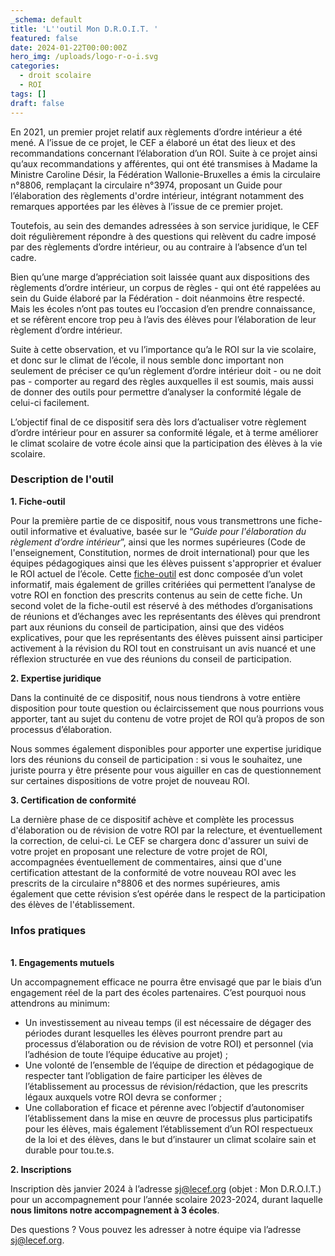 ```yaml
---
_schema: default
title: 'L''outil Mon D.R.O.I.T. '
featured: false
date: 2024-01-22T00:00:00Z
hero_img: /uploads/logo-r-o-i.svg
categories:
  - droit scolaire
  - ROI
tags: []
draft: false
---
```

En 2021, un premier projet relatif aux règlements d’ordre intérieur a été mené. A l’issue de ce projet, le CEF a élaboré un état des lieux et des recommandations concernant l’élaboration d’un ROI. Suite à ce projet ainsi qu’aux recommandations y afférentes, qui ont été transmises à Madame la Ministre Caroline Désir, la Fédération Wallonie-Bruxelles a émis la circulaire n°8806, remplaçant la circulaire n°3974, proposant un Guide pour l’élaboration des règlements d'ordre intérieur, intégrant notamment des remarques apportées par les élèves à l’issue de ce premier projet.

Toutefois, au sein des demandes adressées à son service juridique, le CEF doit régulièrement répondre à des questions qui relèvent du cadre imposé par des règlements d’ordre intérieur, ou au contraire à l’absence d’un tel cadre.

Bien qu’une marge d’appréciation soit laissée quant aux dispositions des règlements d’ordre intérieur, un corpus de règles - qui ont été rappelées au sein du Guide élaboré par la Fédération - doit néanmoins être respecté. Mais les écoles n’ont pas toutes eu l’occasion d’en prendre connaissance, et se réfèrent encore trop peu à l’avis des élèves pour l’élaboration de leur règlement d’ordre intérieur.

Suite à cette observation, et vu l’importance qu’a le ROI sur la vie scolaire, et donc sur le climat de l’école, il nous semble donc important non seulement de préciser ce qu’un règlement d’ordre intérieur doit - ou ne doit pas - comporter au regard des règles auxquelles il est soumis, mais aussi de donner des outils pour permettre d’analyser la conformité légale de celui-ci facilement.&nbsp;

L’objectif final de ce dispositif sera dès lors d’actualiser votre règlement d’ordre intérieur pour en assurer sa conformité légale, et à terme améliorer le climat scolaire de votre école ainsi que la participation des élèves à la vie scolaire.

### Description de l'outil&nbsp;

**1\. Fiche-outil**&nbsp;

Pour la première partie de ce dispositif, nous vous transmettrons une fiche-outil informative et évaluative, basée sur le “*Guide pour l'élaboration du règlement d’ordre intérieur*”, ainsi que les normes supérieures (Code de l'enseignement, Constitution, normes de droit international) pour que les équipes pédagogiques ainsi que les élèves puissent s'approprier et évaluer le ROI actuel de l’école. Cette [fiche-outil](https://res.cloudinary.com/cefasbl/image/upload/v1706692070/gh8lw50klwtm3ar2kjjs.pdf) est donc composée d’un volet informatif, mais également de grilles critériées qui permettent l’analyse de votre ROI en fonction des prescrits contenus au sein de cette fiche. Un second volet de la fiche-outil est réservé à des méthodes d’organisations de réunions et d’échanges avec les représentants des élèves qui prendront part aux réunions du conseil de participation, ainsi que des vidéos explicatives, pour que les représentants des élèves puissent ainsi participer activement à la révision du ROI tout en construisant un avis nuancé et une réflexion structurée en vue des réunions du conseil de participation.

**2\. Expertise juridique**

Dans la continuité de ce dispositif, nous nous tiendrons à votre entière disposition pour toute question ou éclaircissement que nous pourrions vous apporter, tant au sujet du contenu de votre projet de ROI qu’à propos de son processus d’élaboration.

Nous sommes également disponibles pour apporter une expertise juridique lors des réunions du conseil de participation : si vous le souhaitez, une juriste pourra y être présente pour vous aiguiller en cas de questionnement sur certaines dispositions de votre projet de nouveau ROI.

**3\. Certification de conformité**

La dernière phase de ce dispositif achève et complète les processus d'élaboration ou de révision de votre ROI par la relecture, et éventuellement la correction, de celui-ci. Le CEF se chargera donc d'assurer un suivi de votre projet en proposant une relecture de votre projet de ROI, accompagnées éventuellement de commentaires, ainsi que d'une certification attestant de la conformité de votre nouveau ROI avec les prescrits de la circulaire n°8806 et des normes supérieures, amis également que cette révision s’est opérée dans le respect de la participation des élèves de l'établissement.

### Infos pratiques

<br>**1\. Engagements mutuels**

Un accompagnement efficace ne pourra être envisagé que par le biais d’un engagement réel de la part des écoles partenaires. C’est pourquoi nous attendrons au minimum:

* Un investissement au niveau temps (il est nécessaire de dégager des périodes durant lesquelles les élèves pourront prendre part au processus d’élaboration ou de révision de votre ROI) et personnel (via l’adhésion de toute l’équipe éducative au projet) ;
* Une volonté de l’ensemble de l’équipe de direction et pédagogique de respecter tant l’obligation de faire participer les élèves de l’établissement au processus de révision/rédaction, que les prescrits légaux auxquels votre ROI devra se conformer ;
* Une collaboration ef ficace et pérenne avec l’objectif d’autonomiser l’établissement dans la mise en œuvre de processus plus participatifs pour les élèves, mais également l’établissement d’un ROI respectueux de la loi et des élèves, dans le but d’instaurer un climat scolaire sain et durable pour tou.te.s.

**2\. Inscriptions**

Inscription dès janvier 2024 à l’adresse [sj@lecef.org](mailto:sj@lecef.org) (objet : Mon D.R.O.I.T.) pour un accompagnement pour l’année scolaire 2023-2024, durant laquelle **nous limitons notre accompagnement à 3 écoles**.&nbsp;

Des questions ? Vous pouvez les adresser à notre équipe via l’adresse [sj@lecef.org](mailto:sj@lecef.org).